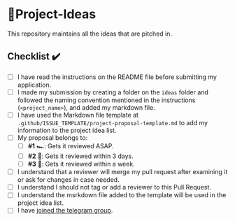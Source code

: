 # 🚀Project-Ideas
 
This repository maintains all the ideas that are pitched in.

## Checklist ✔️

- [ ] I have read the instructions on the README file before submitting my application. 
- [ ] I made my submission by creating a folder on the `ideas` folder and followed the naming convention mentioned in the instructions (`<project_name>`), and added my markdown file.
- [ ] I have used the Markdown file template at `.github/ISSUE_TEMPLATE/project-proposal-template.md` to add my information to the project idea list.
- [ ] My proposal belongs to:
  - [ ] **#1** 🏎️: Gets it reviewed ASAP.
  - [ ] **#2** 🚕: Gets it reviewed within 3 days.
  - [ ] **#3** 🚙: Gets it reviewed within a week.
- [ ] I understand that a reviewer will merge my pull request after examining it or ask for changes in case needed.
- [ ] I understand I should not tag or add a reviewer to this Pull Request.
- [ ] I understand the msrkdown file added to the template will be used in the project idea list. 
- [ ] I have [joined the telegram group](www.t.me/zubi_io).
